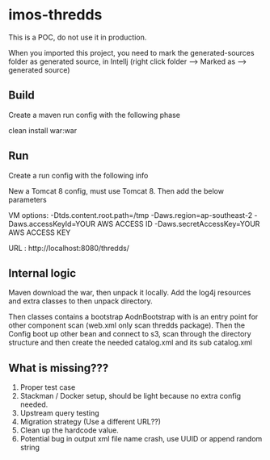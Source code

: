 # imos-thredds

This is a POC, do not use it in production. 

When you imported this project, you need to mark the generated-sources folder
as generated source, in Intellj (right click folder --> Marked as --> generated source)

## Build

Create a maven run config with the following phase

clean install war:war

## Run

Create a run config with the following info

New a Tomcat 8 config, must use Tomcat 8. Then add the below parameters

VM options:
-Dtds.content.root.path=/tmp -Daws.region=ap-southeast-2 -Daws.accessKeyId=YOUR AWS ACCESS ID -Daws.secretAccessKey=YOUR AWS ACCESS KEY

URL : http://localhost:8080/thredds/

## Internal logic

Maven download the war, then unpack it locally. Add the log4j resources and extra classes to 
then unpack directory.

Then classes contains a bootstrap AodnBootstrap with is an entry point for 
other component scan (web.xml only scan thredds package). Then the Config
boot up other bean and connect to s3, scan through the directory structure
and then create the needed catalog.xml and its sub catalog.xml

## What is missing???

1. Proper test case
2. Stackman / Docker setup, should be light because no extra config needed.
3. Upstream query testing
4. Migration strategy (Use a different URL??)
5. Clean up the hardcode value.
6. Potential bug in output xml file name crash, use UUID or append random string